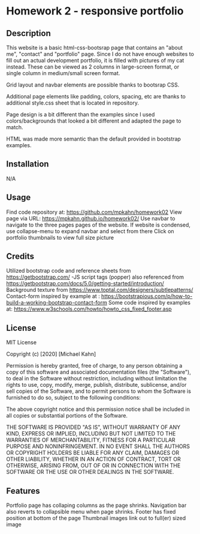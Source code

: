 # Homework 2 - responsive portfolio

## Description 

This website is a basic html-css-bootsrap page that contains an "about me", "contact" and "portfolio" page. 
Since I do not have enough websites to fill out an actual development portfolio, it is filled with pictures of my cat instead. These can be viewed as 2 columns in large-screen format, or single column in medium/small screen format.

Grid layout and navbar elements are possible thanks to bootsrap CSS.

Additional page elements like padding, colors, spacing, etc are thanks to additional style.css sheet that is located in repository.

Page design is a bit different than the examples since I used colors/backgrounds that looked a bit different and adapted the page to match. 

HTML was made more semantic than the default provided in bootstrap examples.


## Installation

N/A

## Usage 

Find code repository at: https://github.com/mpkahn/homework02
View page via URL: https://mpkahn.github.io/homework02/ 
Use navbar to navigate to the three pages pages of the website. 
If website is condensed, use collapse-menu to expand navbar and select from there
Click on portfolio thumbnails to view full size picture



## Credits

Utilized bootstrap code and reference sheets from https://getbootstrap.com/
-JS script tags (popper) also referenced from https://getbootstrap.com/docs/5.0/getting-started/introduction/
Background texture from https://www.toptal.com/designers/subtlepatterns/
Contact-form inspired by example at : https://bootstrapious.com/p/how-to-build-a-working-bootstrap-contact-form
Some code inspired by examples at: https://www.w3schools.com/howto/howto_css_fixed_footer.asp


## License

MIT License

Copyright (c) [2020] [Michael Kahn]

Permission is hereby granted, free of charge, to any person obtaining a copy
of this software and associated documentation files (the "Software"), to deal
in the Software without restriction, including without limitation the rights
to use, copy, modify, merge, publish, distribute, sublicense, and/or sell
copies of the Software, and to permit persons to whom the Software is
furnished to do so, subject to the following conditions:

The above copyright notice and this permission notice shall be included in all
copies or substantial portions of the Software.

THE SOFTWARE IS PROVIDED "AS IS", WITHOUT WARRANTY OF ANY KIND, EXPRESS OR
IMPLIED, INCLUDING BUT NOT LIMITED TO THE WARRANTIES OF MERCHANTABILITY,
FITNESS FOR A PARTICULAR PURPOSE AND NONINFRINGEMENT. IN NO EVENT SHALL THE
AUTHORS OR COPYRIGHT HOLDERS BE LIABLE FOR ANY CLAIM, DAMAGES OR OTHER
LIABILITY, WHETHER IN AN ACTION OF CONTRACT, TORT OR OTHERWISE, ARISING FROM,
OUT OF OR IN CONNECTION WITH THE SOFTWARE OR THE USE OR OTHER DEALINGS IN THE
SOFTWARE.


## Features

Portfolio page has collaping columns as the page shrinks. 
Navigation bar also reverts to collapsible menu when page shrinks.
Footer has fixed position at bottom of the page
Thumbnail images link out to full(er) sized image
